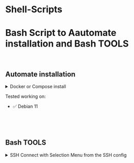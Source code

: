 # Shell-Scripts
# Bash Script to Aautomate installation and Bash TOOLS

&nbsp;

## Automate installation

<details>
<summary markdown="span">Docker or Compose install</summary>

### Docker and Compose install
```bash
wget -q -O - \
https://raw.githubusercontent.com/alcapone1933/shell-scripts/master/install/docker-and-compose-install.sh | bash
```

### Docker install
```bash
wget -q -O - \
https://raw.githubusercontent.com/alcapone1933/shell-scripts/master/install/docker-install.sh | bash
```

### Compose install
```bash
wget -q -O - \
https://raw.githubusercontent.com/alcapone1933/shell-scripts/master/install/docker-compose-install.sh | bash
```
</details>

Tested working on:

* :white_check_mark: Debian 11

&nbsp;

&nbsp;

## Bash TOOLS


<details>
<summary markdown="span">SSH Connect with Selection Menu from the SSH config</summary>

### SSH CONFIG DEMO
```txt
# ~/.ssh/config
# /home/user/.ssh/config
# /home/foo/.ssh/config
# /root/.ssh/config
Host demo-1
  HostName domain.com
  User foo
  Port 1111
  IdentityFile ~/.ssh/id_ed25519
Host demo-2
  HostName 10.10.10.10
  User root
  Port 22
  IdentityFile ~/.ssh/id_ed25519
Host demo-3
  HostName 1.1.1.1
  User foo
  Port 22
  IdentityFile ~/.ssh/id_ed25519
```

### Download
```bash
curl -sSL \
https://raw.githubusercontent.com/alcapone1933/shell-scripts/master/tools/ssh-host-connect.sh \
> ~/ssh-host-connect.sh && chmod +x ~/ssh-host-connect.sh
```

### Usage
```txt
$ ./ssh-host-connect.sh

[ 1 ] - demo-1
[ 2 ] - demo-2
[ 3 ] - demo-3

Select a SSH HOST: _1_

$ ssh demo-1
```
</details>

&nbsp;
